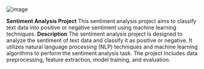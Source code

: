 ![image](https://github.com/anwesapal/Sentiment-Analysis/assets/125749544/6ebfacbe-8956-41e6-bfbf-aff972c48e53)

**Sentiment Analysis Project**
This sentiment analysis project aims to classify text data into positive or negative sentiment using machine learning techniques.
**Description**
The sentiment analysis project is designed to analyze the sentiment of text data and classify it as positive or negative. It utilizes natural language processing (NLP) techniques and machine learning algorithms to perform the sentiment analysis task. The project includes data preprocessing, feature extraction, model training, and evaluation.

